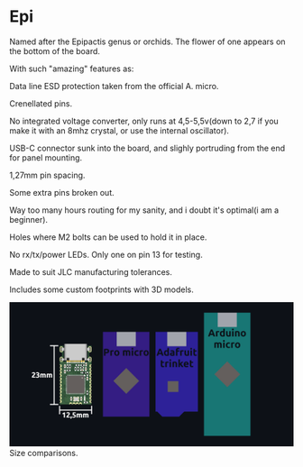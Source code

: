 # Epi

Named after the Epipactis genus or orchids. The flower of one appears on the bottom of the board.



With such "amazing" features as:

Data line ESD protection taken from the official A. micro.

Crenellated pins.

No integrated voltage converter, only runs at 4,5-5,5v(down to 2,7 if you make it with an 8mhz crystal, or use the internal oscillator).

USB-C connector sunk into the board, and slighly portruding from the end for panel mounting.

1,27mm pin spacing.

Some extra pins broken out.

Way too many hours routing for my sanity, and i doubt it's optimal(i am a beginner).

Holes where M2 bolts can be used to hold it in place.

No rx/tx/power LEDs. Only one on pin 13 for testing.

Made to suit JLC manufacturing tolerances.

Includes some custom footprints with 3D models.

![comp](comparison.png)
Size comparisons.
